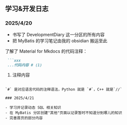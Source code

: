 ## 学习&开发日志

### 2025/4/20

- 书写了 DevelopmentDiary 这一分区的所有内容
- 把 MyBatis 的学习笔记由我的 obsidian 搬运至此

了解了 Material for Mkdocs 的代码注释：

```markdown title="代码注释"
 ```xxx
 ...代码内容 # (1)
 ```

 1. 注释内容
```

`#` 是对应语言代码的注释语法，Python 就是 `#`，C++ 就是`//`

### 2025/4/21

- 学习并记录动态 SQL 相关知识
- 在 MyBatis 分区创建"其他"页面以记录暂时不知道分到哪儿的知识
- 完善首页的部分内容